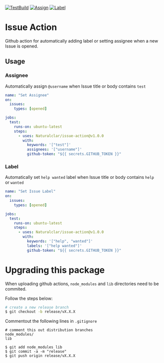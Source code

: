 [![TestBuild][generaltest]](https://github.com/Naturalclar/issue-action) [![Assign][assigntest]](https://github.com/Naturalclar/issue-action) [![Label][labeltest]](https://github.com/Naturalclar/issue-action)

# Issue Action

Github action for automatically adding label or setting assignee when a new Issue is opened.

## Usage

### Assignee

Automatically assign `@username` when Issue title or body contains `test`

```yaml
name: "Set Assignee"
on:
  issues:
    types: [opened]

jobs:
  test:
    runs-on: ubuntu-latest
    steps:
      - uses: Naturalclar/issue-action@v1.0.0
        with:
          keywords: '["test"]'
          assignees: '["username"]'
          github-token: "${{ secrets.GITHUB_TOKEN }}"
```

### Label

Automatically set `help wanted` label when Issue title or body contains `help` or `wanted`

```yaml
name: "Set Issue Label"
on:
  issues:
    types: [opened]

jobs:
  test:
    runs-on: ubuntu-latest
    steps:
      - uses: Naturalclar/issue-action@v1.0.0
        with:
          keywords: '["help", "wanted"]'
          labels: '["help wanted"]'
          github-token: "${{ secrets.GITHUB_TOKEN }}"
```

# Upgrading this package

When uploading github actions, `node_modules` and `lib` directories need to be commited.

Follow the steps below:

```sh
# create a new release branch
$ git checkout -b release/vX.X.X
```

Commentout the following lines in `.gitignore`

```
# comment this out distribution branches
node_modules/
lib
```

```
$ git add node_modules lib
$ git commit -a -m "release"
$ git push origin release/vX.X.X
```

[generaltest]: https://github.com/Naturalclar/issue-action/workflows/General%20Test/badge.svg
[assigntest]: https://github.com/Naturalclar/issue-action/workflows/Test%20Issue%20Assign/badge.svg
[labeltest]: https://github.com/Naturalclar/issue-action/workflows/Test%20Issue%20Label/badge.svg
